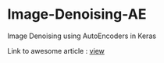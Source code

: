 # Image-Denoising-AE
Image Denoising using AutoEncoders in Keras

Link to awesome article : [view](https://towardsdatascience.com/autoencoders-and-the-denoising-feature-from-theory-to-practice-db7f7ad8fc78)

